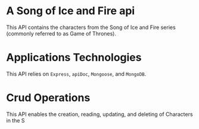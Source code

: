 # A Song of Ice and Fire api
This API contains the characters from the Song of Ice and Fire series (commonly referred to as Game of Thrones).

# Applications Technologies
This API relies on `Express`, `apiDoc`, `Mongoose`, and `MongoDB`.

# Crud Operations
This API enables the creation, reading, updating, and deleting of Characters in the S
